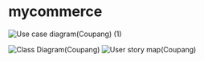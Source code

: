 
# mycommerce
![Use case diagram(Coupang) (1)](https://user-images.githubusercontent.com/24310798/132521234-9a321aae-ee68-4ed4-b24f-ab6601927fc2.jpeg)

![Class Diagram(Coupang)](https://user-images.githubusercontent.com/43538380/132126309-0973409b-6f76-4340-b7ae-e441ac693c18.jpeg)
![User story map(Coupang)](https://user-images.githubusercontent.com/43538380/132521200-de0a7fd4-cf09-4623-8555-f3c5370bc174.jpeg)

